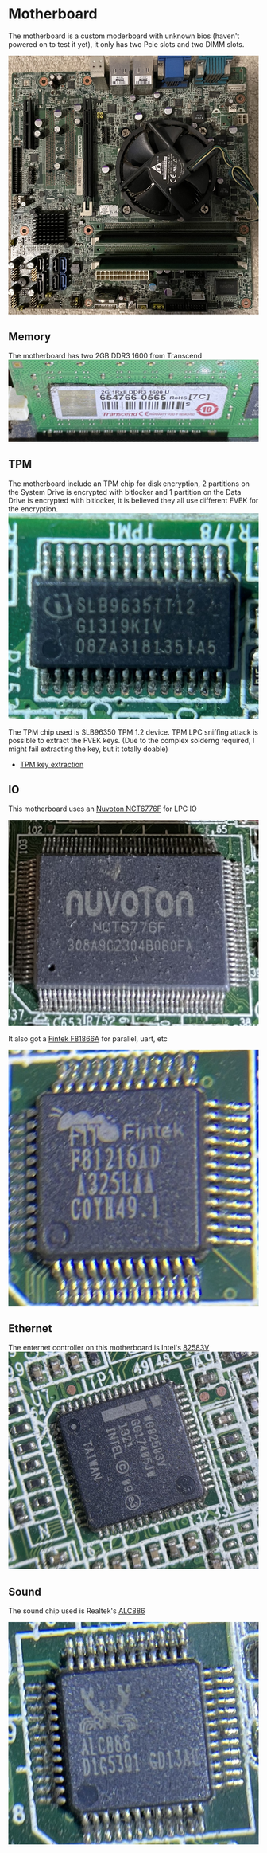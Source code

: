 # Motherboard

The motherboard is a custom moderboard with unknown bios (haven't powered on to test it yet), it only has two Pcie slots and two DIMM slots.

![](./../res/069DA365-A2BC-4F0A-8B0B-BFD462A16C4A.jpeg)

## Memory
The motherboard has two 2GB DDR3 1600 from Transcend
![memory](./../res/07DECB28-0FC9-44CF-8704-D28BEBE7246E.jpeg)


## TPM
The motherboard include an TPM chip for disk encryption, 2 partitions on the System Drive is encrypted with bitlocker and 1 partition on the Data Drive is encrypted with bitlocker, it is believed they all use different FVEK for the encryption.
![tpm chip](../res/B91263CA-837D-4663-B194-D6218B866B75.jpeg)

The TPM chip used is SLB96350 TPM 1.2 device. TPM LPC sniffing attack is possible to extract the FVEK keys. (Due to the complex solderng required, I might fail extracting the key, but it totally doable)

* [TPM key extraction](https://pulsesecurity.co.nz/articles/TPM-sniffing)

## IO
This motherboard uses an [Nuvoton NCT6776F](https://static6.arrow.com/aropdfconversion/b19813efc8e1635369c0c75d2e50037b046c2513/nct6776f_nct6776d_datasheet_v1_2.pdf) for LPC IO

![io chip](../res/F48B3D4F-F2F8-4BF8-A7EB-D6B73256EEC4.jpeg)

It also got a [Fintek F81866A](https://www.fintek.com.tw/index.php/products/i-o-controller-and-i-f-management/item/59-f81866a) for parallel, uart, etc

![io chip 2](./../res/A0B3B7D6-D53E-4C35-9E6A-815DDBDD8443.jpeg)

## Ethernet
The enternet controller on this motherboard is Intel's [82583V](https://ark.intel.com/content/www/us/en/ark/products/41676/intel-82583v-gigabit-ethernet-controller.html) 
![ethernet controller](../res/D43B97FC-11ED-4BC0-9472-AC9979AF5077.jpeg)

## Sound
The sound chip used is Realtek's [ALC886](https://www.realtek.cz/download-ALC886-sound-driver-for-Windows10-64bit.html)

![sound chip](../res/F2AF56D6-E15B-4974-B7F2-28F670D98587.jpeg)

